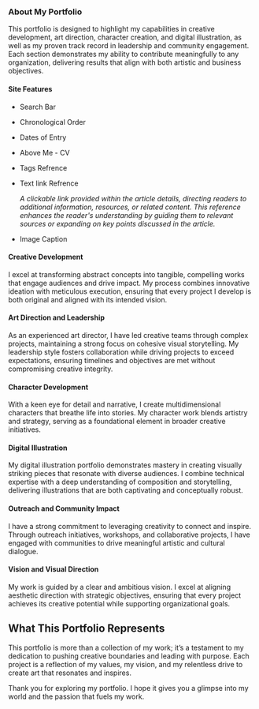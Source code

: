 ### About My Portfolio  

This portfolio is designed to highlight my capabilities in creative development, art direction, character creation, and digital illustration, as well as my proven track record in leadership and community engagement. Each section demonstrates my ability to contribute meaningfully to any organization, delivering results that align with both artistic and business objectives.

#### Site Features
* Search Bar
* Chronological Order
* Dates of Entry
* Above Me - CV
* Tags Refrence
* Text link Refrence 

     *A clickable link provided within the article details, directing readers to additional information, resources, or related content. This reference enhances the reader's understanding by guiding them to relevant sources or expanding on key points discussed in the article.*
* Image Caption  

#### **Creative Development**  
I excel at transforming abstract concepts into tangible, compelling works that engage audiences and drive impact. My process combines innovative ideation with meticulous execution, ensuring that every project I develop is both original and aligned with its intended vision.  

#### **Art Direction and Leadership**  
As an experienced art director, I have led creative teams through complex projects, maintaining a strong focus on cohesive visual storytelling. My leadership style fosters collaboration while driving projects to exceed expectations, ensuring timelines and objectives are met without compromising creative integrity.  

#### **Character Development**  
With a keen eye for detail and narrative, I create multidimensional characters that breathe life into stories. My character work blends artistry and strategy, serving as a foundational element in broader creative initiatives.  

#### **Digital Illustration**  
My digital illustration portfolio demonstrates mastery in creating visually striking pieces that resonate with diverse audiences. I combine technical expertise with a deep understanding of composition and storytelling, delivering illustrations that are both captivating and conceptually robust.  

#### **Outreach and Community Impact**  
I have a strong commitment to leveraging creativity to connect and inspire. Through outreach initiatives, workshops, and collaborative projects, I have engaged with communities to drive meaningful artistic and cultural dialogue.  

#### **Vision and Visual Direction**  
My work is guided by a clear and ambitious vision. I excel at aligning aesthetic direction with strategic objectives, ensuring that every project achieves its creative potential while supporting organizational goals.  

## What This Portfolio Represents

This portfolio is more than a collection of my work; it’s a testament to my dedication to pushing creative boundaries and leading with purpose. Each project is a reflection of my values, my vision, and my relentless drive to create art that resonates and inspires.

Thank you for exploring my portfolio. I hope it gives you a glimpse into my world and the passion that fuels my work. 
